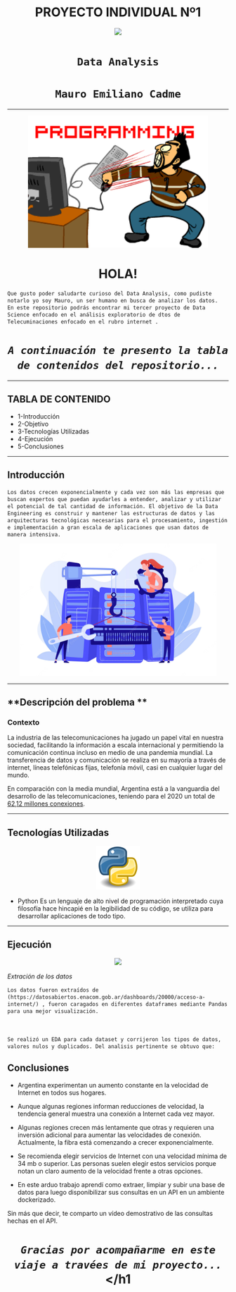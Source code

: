 # <h1 align=center> **PROYECTO INDIVIDUAL Nº1** </h1>
<p align=center><img src=https://d31uz8lwfmyn8g.cloudfront.net/Assets/logo-henry-white-lg.png><p>

# <h1 align=center>**`Data Analysis`**</h1>

## <h1 align=center>**`Mauro Emiliano Cadme`**</h1>

<hr>
<p align="center">
<img src="src\assets\programando.gif"  height=300>
</p>

#### <h1 align=center>**HOLA!**</h1> 

    Que gusto poder saludarte curioso del Data Analysis, como pudiste notarlo yo soy Mauro, un ser humano en busca de analizar los datos.
    En este repositorio podrás encontrar mi tercer proyecto de Data Science enfocado en el análisis exploratorio de dtos de Telecuminaciones enfocado en el rubro internet .

# <h1 align=center> *`A continuación te presento la tabla de contenidos del repositorio...`* </h1>

    

<hr>

## **TABLA DE CONTENIDO**  
+ 1-Introducción  
+ 2-Objetivo   
+ 3-Tecnologías Utilizadas  
+ 4-Ejecución  
+ 5-Conclusiones 

<hr>

## Introducción  

    Los datos crecen exponencialmente y cada vez son más las empresas que buscan expertos que puedan ayudarles a entender, analizar y utilizar el potencial de tal cantidad de información. El objetivo de la Data Engineering es construir y mantener las estructuras de datos y las arquitecturas tecnológicas necesarias para el procesamiento, ingestión e implementación a gran escala de aplicaciones que usan datos de manera intensiva. 
      

<p align="center">
<img src="src\assets\data-engineering.webp"  height=300>
</p>
    
<hr>

## **Descripción del problema **

### **Contexto**
La industria de las telecomunicaciones ha jugado un papel vital en nuestra sociedad, facilitando la información a escala internacional y permitiendo la comunicación continua incluso en medio de una pandemia mundial. La transferencia de datos y comunicación se realiza en su mayoría a través de internet, líneas telefónicas fijas, telefonía móvil, casi en cualquier lugar del mundo. 

En comparación con la media mundial, Argentina está a la vanguardia del desarrollo de las telecomunicaciones, teniendo para el 2020 un total de [62,12 millones conexiones](https://www.datosmundial.com/america/argentina/telecomunicacion.php). 

<hr>

## Tecnologías Utilizadas 

<p align="center">
<img src="src\assets\Python.svg.png"  height=100>

</p>

* Python
Es un lenguaje de alto nivel de programación interpretado cuya filosofía hace hincapié en la legibilidad de su código, se utiliza para desarrollar aplicaciones de todo tipo.


<hr>

## Ejecución 

<p align="center">
<img src="src\assets\monkey.gif"  height=300>
</p>

*Extración de los datos*

    Los datos fueron extraídos de (https://datosabiertos.enacom.gob.ar/dashboards/20000/acceso-a-internet/) , fueron caragados en diferentes dataframes mediante Pandas para una mejor visualización. 



    Se realizó un EDA para cada dataset y corrijeron los tipos de datos, valores nulos y duplicados. Del analisis pertinente se obtuvo que:

 

## Conclusiones

* Argentina experimentan un aumento constante en la velocidad de Internet en todos sus hogares.


* Aunque algunas regiones informan reducciones de velocidad, la tendencia general muestra una conexión a Internet cada vez mayor.


* Algunas regiones crecen más lentamente que otras y requieren una inversión adicional para aumentar las velocidades de conexión. Actualmente, la fibra está comenzando a crecer exponencialmente.


* Se recomienda elegir servicios de Internet con una velocidad mínima de 34 mb o superior. Las personas suelen elegir estos servicios porque notan un claro aumento de la velocidad frente a otras opciones.

* En este arduo trabajo aprendí como extraer, limpiar y subir una base de datos para luego disponibilizar sus consultas en un API en un ambiente dockerizado.

Sin más que decir, te comparto un vídeo demostrativo de las consultas hechas en el API.

# <h1 align=center> *`Gracias por acompañarme en este viaje a travées de mi proyecto...`* </h1
